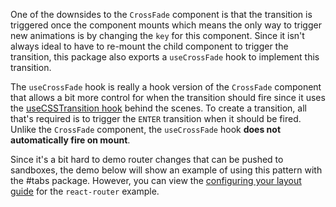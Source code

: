 One of the downsides to the `CrossFade` component is that the transition is
triggered once the component mounts which means the only way to trigger new
animations is by changing the `key` for this component. Since it isn't always
ideal to have to re-mount the child component to trigger the transition, this
package also exports a `useCrossFade` hook to implement this transition.

The `useCrossFade` hook is really a hook version of the `CrossFade` component
that allows a bit more control for when the transition should fire since it uses
the [useCSSTransition hook](#use-css-transition) behind the scenes. To create a
transition, all that's required is to trigger the `ENTER` transition when it
should be fired. Unlike the `CrossFade` component, the `useCrossFade` hook
**does not automatically fire on mount**.

Since it's a bit hard to demo router changes that can be pushed to sandboxes,
the demo below will show an example of using this pattern with the #tabs
package. However, you can view the
[configuring your layout guide](/guides/configuring-your-layout#adding-route-transitions-optional)
for the `react-router` example.
